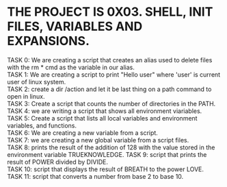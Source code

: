 # THE PROJECT IS 0X03. SHELL, INIT FILES, VARIABLES AND EXPANSIONS.  
TASK 0: We are creating a script that creates an alias used to delete files with the rm * cmd as the variable in our alias.  
TASK 1: We are creating a script to print "Hello user" where 'user' is current user of linux system.  
TASK 2: create a dir /action and let it be last thing on a path command to open in linux.  
TASK 3: Create a script that counts the number of directories in the PATH.   
TASK 4: we are writing a script that shows all environment viariables.   
TASK 5: Create a script that lists all local variables and environment variables, and functions.  
TASK 6: We are creating a new variable from a script.  
TASK 7: we are creating a new global variable from a script files.  
TASK 8: prints the result of the addition of 128 with the value stored in the environment variable TRUEKNOWLEDGE. 
TASK 9: script that prints the result of POWER divided by DIVIDE.  
TASK 10: script that displays the result of BREATH to the power LOVE.   
TASK 11: script that converts a number from base 2 to base 10.   
